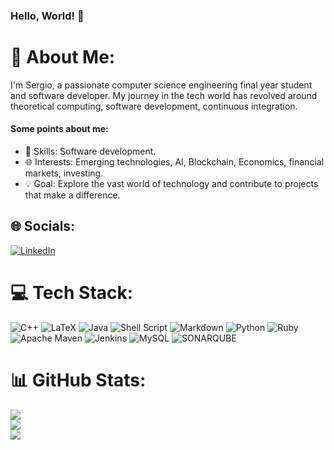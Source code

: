 ### Hello, World! 👋

# 💫 About Me:
I'm Sergio, a passionate computer science engineering final year student and software developer. My journey in the tech world has revolved around theoretical computing, software development, continuous integration.

#### Some points about me:

- 🚀 Skills: Software development.
- 🌐 Interests: Emerging technologies, AI, Blockchain, Economics, financial markets, investing.
- 💡 Goal: Explore the vast world of technology and contribute to projects that make a difference.

## 🌐 Socials:
[![LinkedIn](https://img.shields.io/badge/LinkedIn-%230077B5.svg?logo=linkedin&logoColor=white)]([https://linkedin.com/in/https://www.linkedin.com/in/sergio-mora-4b3870140](https://www.linkedin.com/in/sergio-mora-4b3870140/)) 

# 💻 Tech Stack:
![C++](https://img.shields.io/badge/c++-%2300599C.svg?style=plastic&logo=c%2B%2B&logoColor=white) ![LaTeX](https://img.shields.io/badge/latex-%23008080.svg?style=plastic&logo=latex&logoColor=white) ![Java](https://img.shields.io/badge/java-%23ED8B00.svg?style=plastic&logo=openjdk&logoColor=white) ![Shell Script](https://img.shields.io/badge/shell_script-%23121011.svg?style=plastic&logo=gnu-bash&logoColor=white) ![Markdown](https://img.shields.io/badge/markdown-%23000000.svg?style=plastic&logo=markdown&logoColor=white) ![Python](https://img.shields.io/badge/python-3670A0?style=plastic&logo=python&logoColor=ffdd54) ![Ruby](https://img.shields.io/badge/ruby-%23CC342D.svg?style=plastic&logo=ruby&logoColor=white) ![Apache Maven](https://img.shields.io/badge/Apache%20Maven-C71A36?style=plastic&logo=Apache%20Maven&logoColor=white) ![Jenkins](https://img.shields.io/badge/jenkins-%232C5263.svg?style=plastic&logo=jenkins&logoColor=white) ![MySQL](https://img.shields.io/badge/mysql-%2300000f.svg?style=plastic&logo=mysql&logoColor=white) ![SONARQUBE](https://img.shields.io/badge/sonarqube-4E9BCD.svg?style=plastic&logo=sonarqube&logoColor=white&color=%234E9BCD)
# 📊 GitHub Stats:
![](https://github-readme-stats.vercel.app/api?username=WhoKnows111&theme=dark&hide_border=false&include_all_commits=false&count_private=false)<br/>
![](https://github-readme-streak-stats.herokuapp.com/?user=WhoKnows111&theme=dark&hide_border=false)<br/>
![](https://github-readme-stats.vercel.app/api/top-langs/?username=WhoKnows111&theme=dark&hide_border=false&include_all_commits=false&count_private=false&layout=compact)

<!-- Proudly created with GPRM ( https://gprm.itsvg.in ) -->
